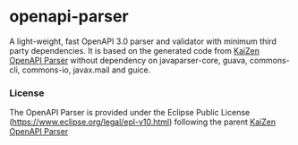 # openapi-parser
A light-weight, fast OpenAPI 3.0 parser and validator with minimum third party dependencies. It is based on
the generated code from [KaiZen OpenAPI Parser](https://github.com/RepreZen/KaiZen-OpenApi-Parser) without
dependency on javaparser-core, guava, commons-cli, commons-io, javax.mail and guice. 

### License

The OpenAPI Parser is provided under the Eclipse Public License (https://www.eclipse.org/legal/epl-v10.html) following the parent [KaiZen OpenAPI Parser](https://github.com/RepreZen/KaiZen-OpenApi-Parser)

